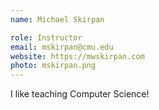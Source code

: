 ```yaml
---
name: Michael Skirpan

role: Instructor
email: mskirpan@cmu.edu
website: https://mwskirpan.com
photo: mskirpan.png
---
```


I like teaching Computer Science!
